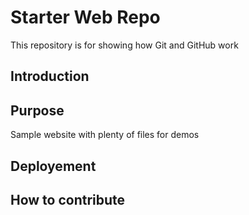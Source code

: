 # Starter Web Repo

This repository is for showing how Git and GitHub work

## Introduction

## Purpose

Sample website with plenty of files for demos

## Deployement

## How to contribute